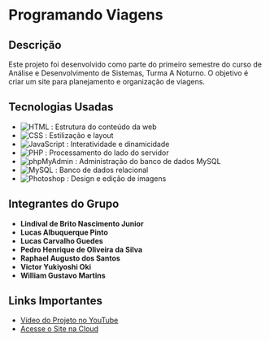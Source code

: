 # Programando Viagens

## Descrição

Este projeto foi desenvolvido como parte do primeiro semestre do curso de Análise e Desenvolvimento de Sistemas, Turma A Noturno. O objetivo é criar um site para planejamento e organização de viagens.

## Tecnologias Usadas

- ![HTML](https://img.shields.io/badge/-HTML-E34F26?logo=html5&logoColor=white) : Estrutura do conteúdo da web
- ![CSS](https://img.shields.io/badge/-CSS-1572B6?logo=css3&logoColor=white) : Estilização e layout
- ![JavaScript](https://img.shields.io/badge/-JavaScript-F7DF1E?logo=javascript&logoColor=black) : Interatividade e dinamicidade
- ![PHP](https://img.shields.io/badge/-PHP-777BB4?logo=php&logoColor=white) : Processamento do lado do servidor
- ![phpMyAdmin](https://img.shields.io/badge/-phpMyAdmin-3C8DBC?logo=phpmyadmin&logoColor=white) : Administração do banco de dados MySQL
- ![MySQL](https://img.shields.io/badge/-MySQL-4479A1?logo=mysql&logoColor=white) : Banco de dados relacional
- ![Photoshop](https://img.shields.io/badge/-Photoshop-31A8FF?logo=adobephotoshop&logoColor=white) : Design e edição de imagens

## Integrantes do Grupo

- **Lindival de Brito Nascimento Junior**
- **Lucas Albuquerque Pinto**
- **Lucas Carvalho Guedes**
- **Pedro Henrique de Oliveira da Silva**
- **Raphael Augusto dos Santos**
- **Victor Yukiyoshi Oki**
- **William Gustavo Martins**

## Links Importantes

- <a href="https://www.youtube.com/watch?v=-1g-a2m46VY&ab_channel=lindival" target="_blank">Vídeo do Projeto no YouTube</a>
- <a href="https://main.di6m0wyto7lcg.amplifyapp.com" target="_blank">Acesse o Site na Cloud</a>
